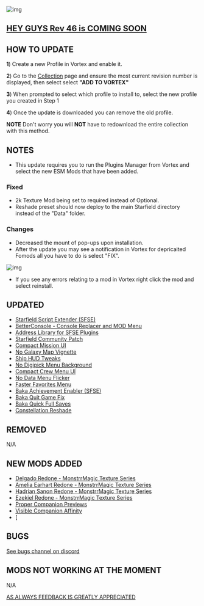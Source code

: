 ![img](https://s11.gifyu.com/images/SgCoI.png)

## [HEY GUYS Rev 46 is COMING SOON](https://)


## HOW TO UPDATE

**1**) Create a new Profile in Vortex and enable it.

**2**) Go to the [Collection](https://next.nexusmods.com/starfield/collections/npk3lv?utm_source=copy&utm_medium=social&utm_campaign=share_collection) page and ensure the most current revision number is displayed, then select select **"ADD TO VORTEX"**

**3**) When prompted to select which profile to install to, select the new profile you created in Step 1

**4**) Once the update is downloaded you can remove the old profile.

**NOTE** Don't worry you will **NOT** have to redownload the entire collection with this method.

## NOTES

- This update requires you to run the Plugins Manager from Vortex and select the new ESM Mods that have been added.

### Fixed

- 2k Texture Mod being set to required instead of Optional.
- Reshade preset should now deploy to the main Starfield directory instead of the "Data" folder.

### Changes

- Decreased the mount of pop-ups upon installation.
- After the update you may see a notification in Vortex for depricaited Fomods all you have to do is select "FIX".

![img](https://s5.gifyu.com/images/SiMCn.png)

- If you see any errors relating to a mod in Vortex right click the mod and select reinstall.


## UPDATED

- [Starfield Script Extender (SFSE)](https://www.nexusmods.com/starfield/mods/106?tab=description)
- [BetterConsole - Console Replacer and MOD Menu](https://www.nexusmods.com/starfield/mods/3683?tab=description)
- [Address Library for SFSE Plugins](https://www.nexusmods.com/starfield/mods/3256)
- [Starfield Community Patch](https://www.nexusmods.com/starfield/mods/1)
- [Compact Mission UI](https://www.nexusmods.com/starfield/mods/682)
- [No Galaxy Map Vignette](https://www.nexusmods.com/starfield/mods/1268?tab=description)
- [Ship HUD Tweaks](https://www.nexusmods.com/starfield/mods/5518)
- [No Digipick Menu Background](https://www.nexusmods.com/starfield/mods/3744)
- [Compact Crew Menu UI](https://www.nexusmods.com/starfield/mods/3014)
- [No Data Menu Flicker](https://www.nexusmods.com/starfield/mods/1425)
- [Faster Favorites Menu](https://www.nexusmods.com/starfield/mods/1581)
- [Baka Achievement Enabler (SFSE)](https://www.nexusmods.com/starfield/mods/658)
- [Baka Quit Game Fix](https://www.nexusmods.com/starfield/mods/1662)
- [Baka Quick Full Saves](https://www.nexusmods.com/starfield/mods/1750)
- [Constellation Reshade](https://www.nexusmods.com/starfield/mods/103?tab=description)

## REMOVED

N/A

## NEW MODS ADDED

- [Delgado Redone - MonstrrMagic Texture Series](https://www.nexusmods.com/starfield/mods/7536)
- [Amelia Earhart Redone - MonstrrMagic Texture Series](https://www.nexusmods.com/starfield/mods/7534)
- [Hadrian Sanon Redone - MonstrrMagic Texture Series](https://www.nexusmods.com/starfield/mods/7537)
- [Ezekiel Redone - MonstrrMagic Texture Series](https://www.nexusmods.com/starfield/mods/7535)
- [Proper Companion Previews](https://www.nexusmods.com/starfield/mods/7591?tab=description)
- [Visible Companion Affinity](https://www.nexusmods.com/starfield/mods/7028?tab=description)
- [
## BUGS

[See bugs channel on discord](https://discord.gg/xZNztPjA2u)

## MODS NOT WORKING AT THE MOMENT

N/A


[AS ALWAYS FEEDBACK IS GREATLY APPRECIATED](https://)